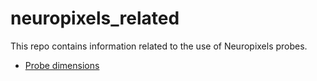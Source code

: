 # neuropixels_related

This repo contains information related to the use of Neuropixels probes.

* [Probe dimensions](dimensions/probe_dimensions.md)
